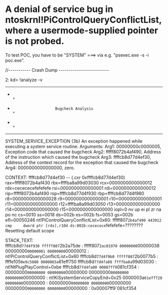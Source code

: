 # A denial of service bug in ntoskrnl!PiControlQueryConflictList, where a usermode-supplied pointer is not probed. 


To test POC, you have to be "SYSTEM" ===> via e.g. "psexec.exe -s -i poc.exe".


//----------- Crash Dump -------------------------


2: kd> !analyze -v
*******************************************************************************
*                                                                             *
*                        Bugcheck Analysis                                    *
*                                                                             *
*******************************************************************************

SYSTEM_SERVICE_EXCEPTION (3b)
An exception happened while executing a system service routine.
Arguments:
Arg1: 00000000c0000005, Exception code that caused the bugcheck
Arg2: fffff8072b4af490, Address of the instruction which caused the bugcheck
Arg3: ffffcb8d77d4ef30, Address of the context record for the exception that caused the bugcheck
Arg4: 0000000000000000, zero.


CONTEXT:  ffffcb8d77d4ef30 -- (.cxr 0xffffcb8d77d4ef30)
rax=fffff8072b4af430 rbx=ffffba8a99d03030 rcx=0000000000000012
rdx=cecececefefefefe rsi=0000000000000001 rdi=0000000000000012
rip=fffff8072b4af490 rsp=ffffcb8d77d4f930 rbp=ffffcb8d77d4f980
 r8=0000000000000028  r9=0000000000000001 r10=0000000000000001
r11=0000000000000000 r12=ffffba8a99d03050 r13=0000000000000000
r14=0000000000000000 r15=0000000000000000
iopl=0         nv up ei pl zr na po nc
cs=0010  ss=0018  ds=002b  es=002b  fs=0053  gs=002b             efl=00050246
nt!PiControlQueryConflictList+0x60:
fffff807`2b4af490 443912          cmp     dword ptr [rdx],r10d ds:002b:cececece`fefefefe=????????
Resetting default scope


STACK_TEXT:  
ffffcb8d`77d4f930 fffff807`2b2a75de : fffff807`2ac01970 00000000`00000038 00000000`00000001 00000000`00000012 : nt!PiControlQueryConflictList+0x60
ffffcb8d`77d4f9b0 fffff807`2b0077b5 : ffffe105`0e9c5080 0000003a`61eff750 ffffcb8d`77d4fa80 ffffba8a`99d03030 : nt!NtPlugPlayControl+0xbe
ffffcb8d`77d4fa00 00007ff9`081cf354 : 00000000`00000000 00000000`00000000 00000000`00000000 00000000`00000000 : nt!KiSystemServiceCopyEnd+0x25
0000003a`61eff728 00000000`00000000 : 00000000`00000000 00000000`00000000 00000000`00000000 00000000`00000000 : 0x00007ff9`081cf354

